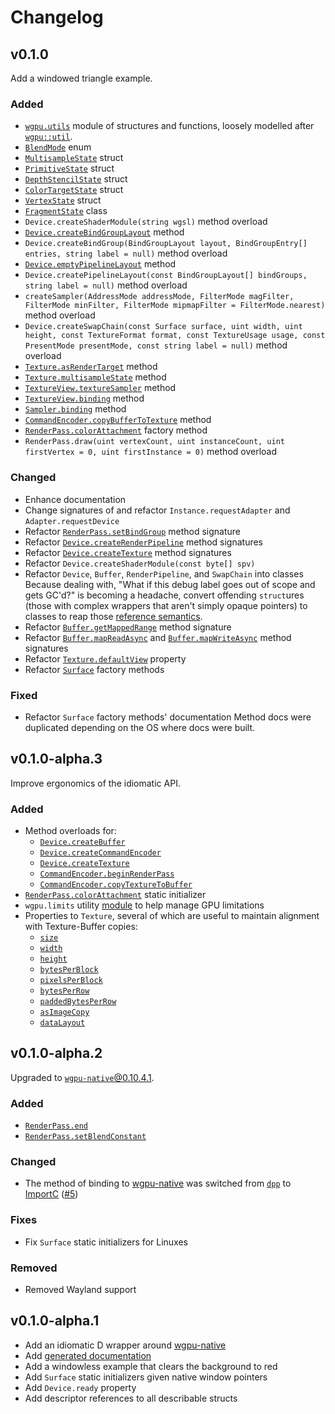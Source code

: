 <!-- https://keepachangelog.com/en/1.0.0/ -->
# Changelog

## v0.1.0

Add a windowed triangle example.

### Added

- [`wgpu.utils`](https://chances.github.io/wgpu-d/wgpu/utils.html) module of structures and functions, loosely modelled after [`wgpu::util`](https://docs.rs/wgpu/0.10.2/wgpu/util/index.html).
- [`BlendMode`](https://chances.github.io/wgpu-d/wgpu/api/BlendMode.html) enum
- [`MultisampleState`](https://chances.github.io/wgpu-d/wgpu/api/MultisampleState.html) struct
- [`PrimitiveState`](https://chances.github.io/wgpu-d/wgpu/api/PrimitiveState.html) struct
- [`DepthStencilState`](https://chances.github.io/wgpu-d/wgpu/api/DepthStencilState.html) struct
- [`ColorTargetState`](https://chances.github.io/wgpu-d/wgpu/api/ColorTargetState.html) struct
- [`VertexState`](https://chances.github.io/wgpu-d/wgpu/api/VertexState.html) struct
- [`FragmentState`](https://chances.github.io/wgpu-d/wgpu/api/FragmentState.html) class
- `Device.createShaderModule(string wgsl)` method overload
- [`Device.createBindGroupLayout`](https://chances.github.io/wgpu-d/wgpu/api/Device.createBindGroupLayout.html) method
- `Device.createBindGroup(BindGroupLayout layout, BindGroupEntry[] entries, string label = null)` method overload
- [`Device.emptyPipelineLayout`](https://chances.github.io/wgpu-d/wgpu/api/Device.emptyPipelineLayout.html) method
- `Device.createPipelineLayout(const BindGroupLayout[] bindGroups, string label = null)` method overload
- `createSampler(AddressMode addressMode, FilterMode magFilter, FilterMode minFilter, FilterMode mipmapFilter = FilterMode.nearest)` method overload
- `Device.createSwapChain(const Surface surface, uint width, uint height, const TextureFormat format, const TextureUsage usage, const PresentMode presentMode, const string label = null)` method overload
- [`Texture.asRenderTarget`](https://chances.github.io/wgpu-d/wgpu/api/Texture.asRenderTarget.html) method
- [`Texture.multisampleState`](https://chances.github.io/wgpu-d/wgpu/api/Texture.multisampleState.html) method
- [`TextureView.textureSampler`](https://chances.github.io/wgpu-d/wgpu/api/TextureView.textureSampler.html) method
- [`TextureView.binding`](https://chances.github.io/wgpu-d/wgpu/api/TextureView.binding.html) method
- [`Sampler.binding`](https://chances.github.io/wgpu-d/wgpu/api/Sampler.binding.html) method
- [`CommandEncoder.copyBufferToTexture`](https://chances.github.io/wgpu-d/wgpu/api/CommandEncoder.copyBufferToTexture.html) method
- [`RenderPass.colorAttachment`](https://chances.github.io/wgpu-d/wgpu/api/RenderPass.colorAttachment.html) factory method
- `RenderPass.draw(uint vertexCount, uint instanceCount, uint firstVertex = 0, uint firstInstance = 0)` method overload

### Changed

- Enhance documentation
- Change signatures of and refactor `Instance.requestAdapter` and `Adapter.requestDevice`
- Refactor [`RenderPass.setBindGroup`](https://chances.github.io/wgpu-d/wgpu/api/RenderPass.setBindGroup.html) method signature
- Refactor [`Device.createRenderPipeline`](https://chances.github.io/wgpu-d/wgpu/api/Device.createRenderPipeline.html) method signatures
- Refactor [`Device.createTexture`](https://chances.github.io/wgpu-d/wgpu/api/Device.createTexture.html) method signatures
- Refactor `Device.createShaderModule(const byte[] spv)`
- Refactor `Device`, `Buffer`, `RenderPipeline`, and `SwapChain` into classes
    Because dealing with, "What if this debug label goes out of scope and gets GC'd?" is becoming a headache, convert offending `struct`ures (those with complex wrappers that aren't simply opaque pointers) to classes to reap those [reference semantics](https://forum.dlang.org/post/ixfpxfdmnahtytftwald@forum.dlang.org).
- Refactor [`Buffer.getMappedRange`](https://chances.github.io/wgpu-d/wgpu/api/Buffer.getMappedRange.html) method signature
- Refactor [`Buffer.mapReadAsync`](https://chances.github.io/wgpu-d/wgpu/api/Buffer.mapReadAsync.html) and [`Buffer.mapWriteAsync`](https://chances.github.io/wgpu-d/wgpu/api/Buffer.mapWriteAsync.html) method signatures
- Refactor [`Texture.defaultView`](https://chances.github.io/wgpu-d/wgpu/api/Texture.defaultView.html) property
- Refactor [`Surface`](https://chances.github.io/wgpu-d/wgpu/api/Surface.html) factory methods

### Fixed

- Refactor `Surface` factory methods' documentation
    Method docs were duplicated depending on the OS where docs were built.

## v0.1.0-alpha.3

Improve ergonomics of the idiomatic API.

### Added

- Method overloads for:
  - [`Device.createBuffer`](https://chances.github.io/wgpu-d/wgpu/api/Device.createBuffer.html)
  - [`Device.createCommandEncoder`](https://chances.github.io/wgpu-d/wgpu/api/Device.createCommandEncoder.html)
  - [`Device.createTexture`](https://chances.github.io/wgpu-d/wgpu/api/Device.createTexture.html)
  - [`CommandEncoder.beginRenderPass`](https://chances.github.io/wgpu-d/wgpu/api/CommandEncoder.beginRenderPass.html)
  - [`CommandEncoder.copyTextureToBuffer`](https://chances.github.io/wgpu-d/wgpu/api/CommandEncoder.copyTextureToBuffer.html)
- [`RenderPass.colorAttachment`](https://chances.github.io/wgpu-d/wgpu/api/RenderPass.colorAttachment.html) static initializer
- `wgpu.limits` utility [module](https://chances.github.io/wgpu-d/wgpu/limits.html) to help manage GPU limitations
- Properties to `Texture`, several of which are useful to maintain alignment with Texture-Buffer copies:
  - [`size`](https://chances.github.io/wgpu-d/wgpu/api/Texture.size.html)
  - [`width`](https://chances.github.io/wgpu-d/wgpu/api/Texture.width.html)
  - [`height`](https://chances.github.io/wgpu-d/wgpu/api/Texture.height.html)
  - [`bytesPerBlock`](https://chances.github.io/wgpu-d/wgpu/api/Texture.bytesPerBlock.html)
  - [`pixelsPerBlock`](https://chances.github.io/wgpu-d/wgpu/api/Texture.pixelsPerBlock.html)
  - [`bytesPerRow`](https://chances.github.io/wgpu-d/wgpu/api/Texture.bytesPerRow.html)
  - [`paddedBytesPerRow`](https://chances.github.io/wgpu-d/wgpu/api/Texture.paddedBytesPerRow.html)
  - [`asImageCopy`](https://chances.github.io/wgpu-d/wgpu/api/Texture.asImageCopy.html)
  - [`dataLayout`](https://chances.github.io/wgpu-d/wgpu/api/Texture.dataLayout.html)

## v0.1.0-alpha.2

Upgraded to [`wgpu-native`@0.10.4.1](https://github.com/gfx-rs/wgpu-native/releases/tag/v0.10.4.1).

### Added

- [`RenderPass.end`](https://chances.github.io/wgpu-d/wgpu/api/RenderPass.end.html)
- [`RenderPass.setBlendConstant`](https://chances.github.io/wgpu-d/wgpu/api/RenderPass.setBlendConstant.html)

### Changed

- The method of binding to [wgpu-native](https://github.com/gfx-rs/wgpu-native) was switched from [`dpp`](https://github.com/atilaneves/dpp#readme) to [ImportC](https://dlang.org/spec/importc.html) ([#5](https://github.com/chances/wgpu-d/pull/5))

### Fixes

- Fix `Surface` static initializers for Linuxes

### Removed

- Removed Wayland support

## v0.1.0-alpha.1

- Add an idiomatic D wrapper around [wgpu-native](https://github.com/gfx-rs/wgpu-native)
- Add [generated documentation](https://chances.github.io/wgpu-d)
- Add a windowless example that clears the background to red
- Add `Surface` static initializers given native window pointers
- Add `Device.ready` property
- Add descriptor references to all describable structs
